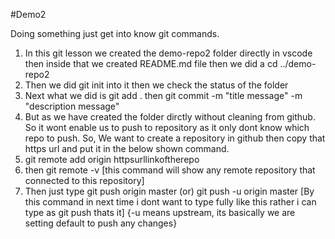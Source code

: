 #Demo2

Doing something just get into know git commands.

1. In this git lesson we created the demo-repo2 folder directly in vscode then inside that we created README.md file then we did a cd ../demo-repo2
2. Then we did git init into it then we check the status of the folder 
3. Next what we did is git add . then git commit -m "title message" -m "description message"
4. But as we have created the folder dirctly without cleaning from github. So it wont enable us to push to repository as it only dont know which repo to push.
So, We want to create a repository in github then copy that https url and put it in the below shown command.
5. git remote add origin httpsurllinkoftherepo 
6. then git remote -v [this command will show any remote repository that connected to this repository]
7. Then just type git push origin master 
(or)
git push -u origin master [By this command in next time i dont want to type fully like this rather i can type as git push thats it]
{-u means upstream, its basically we are setting default to push any changes}